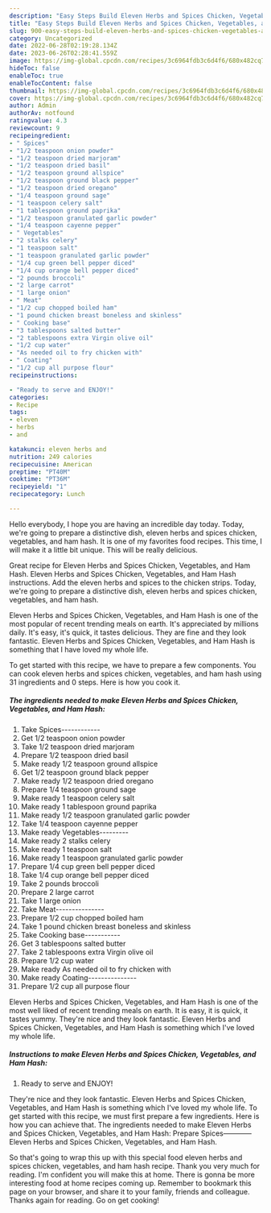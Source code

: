 ```yaml
---
description: "Easy Steps Build Eleven Herbs and Spices Chicken, Vegetables, and Ham Hash yang Very Delicious"
title: "Easy Steps Build Eleven Herbs and Spices Chicken, Vegetables, and Ham Hash yang Very Delicious"
slug: 900-easy-steps-build-eleven-herbs-and-spices-chicken-vegetables-and-ham-hash-yang-very-delicious
category: Uncategorized
date: 2022-06-28T02:19:28.134Z
date: 2023-06-26T02:28:41.559Z
image: https://img-global.cpcdn.com/recipes/3c6964fdb3c6d4f6/680x482cq70/eleven-herbs-and-spices-chicken-vegetables-and-ham-hash-recipe-main-photo.jpg
hideToc: false
enableToc: true
enableTocContent: false
thumbnail: https://img-global.cpcdn.com/recipes/3c6964fdb3c6d4f6/680x482cq70/eleven-herbs-and-spices-chicken-vegetables-and-ham-hash-recipe-main-photo.jpg
cover: https://img-global.cpcdn.com/recipes/3c6964fdb3c6d4f6/680x482cq70/eleven-herbs-and-spices-chicken-vegetables-and-ham-hash-recipe-main-photo.jpg
author: Admin
authorAv: notfound
ratingvalue: 4.3
reviewcount: 9
recipeingredient:
- " Spices"
- "1/2 teaspoon onion powder"
- "1/2 teaspoon dried marjoram"
- "1/2 teaspoon dried basil"
- "1/2 teaspoon ground allspice"
- "1/2 teaspoon ground black pepper"
- "1/2 teaspoon dried oregano"
- "1/4 teaspoon ground sage"
- "1 teaspoon celery salt"
- "1 tablespoon ground paprika"
- "1/2 teaspoon granulated garlic powder"
- "1/4 teaspoon cayenne pepper"
- " Vegetables"
- "2 stalks celery"
- "1 teaspoon salt"
- "1 teaspoon granulated garlic powder"
- "1/4 cup green bell pepper diced"
- "1/4 cup orange bell pepper diced"
- "2 pounds broccoli"
- "2 large carrot"
- "1 large onion"
- " Meat"
- "1/2 cup chopped boiled ham"
- "1 pound chicken breast boneless and skinless"
- " Cooking base"
- "3 tablespoons salted butter"
- "2 tablespoons extra Virgin olive oil"
- "1/2 cup water"
- "As needed oil to fry chicken with"
- " Coating"
- "1/2 cup all purpose flour"
recipeinstructions:

- "Ready to serve and ENJOY!"
categories:
- Recipe
tags:
- eleven
- herbs
- and

katakunci: eleven herbs and 
nutrition: 249 calories
recipecuisine: American
preptime: "PT40M"
cooktime: "PT36M"
recipeyield: "1"
recipecategory: Lunch

---
```



Hello everybody, I hope you are having an incredible day today. Today, we're going to prepare a distinctive dish, eleven herbs and spices chicken, vegetables, and ham hash. It is one of my favorites food recipes. This time, I will make it a little bit unique. This will be really delicious.

Great recipe for Eleven Herbs and Spices Chicken, Vegetables, and Ham Hash. Eleven Herbs and Spices Chicken, Vegetables, and Ham Hash instructions. Add the eleven herbs and spices to the chicken strips. Today, we&#39;re going to prepare a distinctive dish, eleven herbs and spices chicken, vegetables, and ham hash.

Eleven Herbs and Spices Chicken, Vegetables, and Ham Hash is one of the most popular of recent trending meals on earth. It's appreciated by millions daily. It's easy, it's quick, it tastes delicious. They are fine and they look fantastic. Eleven Herbs and Spices Chicken, Vegetables, and Ham Hash is something that I have loved my whole life.


To get started with this recipe, we have to prepare a few components. You can cook eleven herbs and spices chicken, vegetables, and ham hash using 31 ingredients and 0 steps. Here is how you cook it.

<!--inarticleads1-->

##### The ingredients needed to make Eleven Herbs and Spices Chicken, Vegetables, and Ham Hash:

1. Take  Spices------------
1. Get 1/2 teaspoon onion powder
1. Take 1/2 teaspoon dried marjoram
1. Prepare 1/2 teaspoon dried basil
1. Make ready 1/2 teaspoon ground allspice
1. Get 1/2 teaspoon ground black pepper
1. Make ready 1/2 teaspoon dried oregano
1. Prepare 1/4 teaspoon ground sage
1. Make ready 1 teaspoon celery salt
1. Make ready 1 tablespoon ground paprika
1. Make ready 1/2 teaspoon granulated garlic powder
1. Take 1/4 teaspoon cayenne pepper
1. Make ready  Vegetables---------
1. Make ready 2 stalks celery
1. Make ready 1 teaspoon salt
1. Make ready 1 teaspoon granulated garlic powder
1. Prepare 1/4 cup green bell pepper diced
1. Take 1/4 cup orange bell pepper diced
1. Take 2 pounds broccoli
1. Prepare 2 large carrot
1. Take 1 large onion
1. Take  Meat---------------
1. Prepare 1/2 cup chopped boiled ham
1. Take 1 pound chicken breast boneless and skinless
1. Take  Cooking base-----------
1. Get 3 tablespoons salted butter
1. Take 2 tablespoons extra Virgin olive oil
1. Prepare 1/2 cup water
1. Make ready As needed oil to fry chicken with
1. Make ready  Coating---------------
1. Prepare 1/2 cup all purpose flour


Eleven Herbs and Spices Chicken, Vegetables, and Ham Hash is one of the most well liked of recent trending meals on earth. It is easy, it is quick, it tastes yummy. They&#39;re nice and they look fantastic. Eleven Herbs and Spices Chicken, Vegetables, and Ham Hash is something which I&#39;ve loved my whole life. 

<!--inarticleads2-->

##### Instructions to make Eleven Herbs and Spices Chicken, Vegetables, and Ham Hash:


1. Ready to serve and ENJOY!

They&#39;re nice and they look fantastic. Eleven Herbs and Spices Chicken, Vegetables, and Ham Hash is something which I&#39;ve loved my whole life. To get started with this recipe, we must first prepare a few ingredients. Here is how you can achieve that. The ingredients needed to make Eleven Herbs and Spices Chicken, Vegetables, and Ham Hash: Prepare Spices———— Eleven Herbs and Spices Chicken, Vegetables, and Ham Hash. 

So that's going to wrap this up with this special food eleven herbs and spices chicken, vegetables, and ham hash recipe. Thank you very much for reading. I'm confident you will make this at home. There is gonna be more interesting food at home recipes coming up. Remember to bookmark this page on your browser, and share it to your family, friends and colleague. Thanks again for reading. Go on get cooking!
